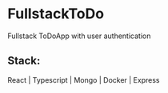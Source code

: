 # FullstackToDo
Fullstack ToDoApp with user authentication  
## Stack: 
React | Typescript | Mongo | Docker | Express  
